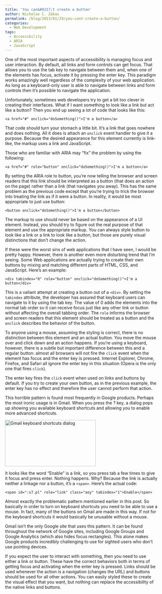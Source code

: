 ```yaml
---
title: 'You can&#8217;t create a button'
author: Nicholas C. Zakas
permalink: /blog/2013/01/29/you-cant-create-a-button/
categories:
  - Web Development
tags:
  - Accessibility
  - ARIA
  - JavaScript
---
```

One of the most important aspects of accessibility is managing focus and user interaction. By default, all links and form controls can get focus. That allows you to use the tab key to navigate between them and, when one of the elements has focus, activate it by pressing the enter key. This paradigm works amazingly well regardless of the complexity of your web application. As long as a keyboard-only user is able to navigate between links and form controls then it&#8217;s possible to navigate the application.

Unfortunately, sometimes web developers try to get a bit too clever in creating their interfaces. What if I want something to look like a link but act like a button? Then you end up seeing a lot of code that looks like this:

    <a href="#" onclick="doSomething()">I'm a button</a>

That code should turn your stomach a little bit. It&#8217;s a link that goes nowhere and does nothing. All it does is attach an `onclick` event handler to give it a purpose. Because the desired appearance for this element currently is link-like, the markup uses a link and JavaScript.

Those who are familiar with ARIA may &#8220;fix&#8221; the problem by using the following:

    <a href="#" role="button" onclick="doSomething()">I'm a button</a>

By setting the ARIA role to button, you&#8217;re now telling the browser and screen readers that this link should be interpreted as a button (that does an action on the page) rather than a link (that navigates you away). This has the same problem as the previous code except that you&#8217;re trying to trick the browser into treating the link as if it were a button. In reality, it would be most appropriate to just use button:

    <button onclick="doSomething()">I'm a button</button>

The markup to use should never be based on the appearance of a UI element. Instead, you should try to figure out the real purpose of that element and use the appropriate markup. You can always style button to look like a link or a link to look like a button, but those are purely visual distinctions that don&#8217;t change the action.

If these were the worst sins of web applications that I have seen, I would be pretty happy. However, there is another even more disturbing trend that I&#8217;m seeing. Some Web applications are actually trying to create their own buttons by mixing and matching different parts of HTML, CSS, and JavaScript. Here&#8217;s an example:

    <div tabindex="0" role="button" onclick="doSomething()">I'm a button</div>

This is a valiant attempt at creating a button out of a `<div>`. By setting the `tabindex` attribute, the developer has assured that keyboard users can navigate to it by using the tab key. The value of 0 adds the elements into the normal tab order so it can receive focus just like any other link or button without affecting the overall tabbing order. The `role` informs the browser and screen readers that this element should be treated as a button and the `onclick` describes the behavior of the button. 

To anyone using a mouse, assuming the styling is correct, there is no distinction between this element and an actual button. You move the mouse over and click down and an action happens. If you&#8217;re using a keyboard, however, there is a subtle but important difference between this and a regular button: almost all browsers will not fire the `click` event when the element has focus and the enter key is pressed. Internet Explorer, Chrome, Firefox, and Safari all ignore the enter key in this situation (Opera is the only one that fires `click`). 

The enter key fires the `click` event when used on links and buttons by default. If you try to create your own button, as in the previous example, the enter key has no effect and therefore the user cannot perform that action. 

This horrible pattern is found most frequently in Google products. Perhaps the most ironic usage is in Gmail. When you press the ? key, a dialog pops up showing you available keyboard shortcuts and allowing you to enable more advanced shortcuts. 

[<img src="/images/wp-content/uploads/2013/01/gmail-300x153.png" alt="Gmail keyboard shortcuts dialog" width="300" height="153" class="alignnone size-medium wp-image-3344" />][1]

It looks like the word &#8220;Enable&#8221; is a link, so you press tab a few times to give it focus and press enter. Nothing happens. Why? Because the link is actually neither a linkage nor a button, it&#8217;s a `<span>`. Here&#8217;s the actual code:

    <span id=":s7.pl" role="link" class="aoy" tabindex="1">Enable</span>

Almost exactly the problematic pattern mentioned earlier in this post. So basically in order to turn on keyboard shortcuts you need to be able to use a mouse. In fact, many of the buttons on Gmail are made in this way. If not for the keyboard shortcuts it would basically be unusable without a mouse.

Gmail isn&#8217;t the only Google site that uses this pattern. It can be found throughout the network of Google sites, including Google Groups and Google Analytics (which also hides focus rectangles). This alone makes Google products incredibly challenging to use for sighted users who don&#8217;t use pointing devices.

If you expect the user to interact with something, then you need to use either a link or button. These have the correct behaviors both in terms of getting focus and activating when the enter key is pressed. Links should be used whenever the action is a navigation (changes the URL) and buttons should be used for all other actions. You can easily styled these to create the visual effect that you want, but nothing can replace the accessibility of the native links and buttons.

 [1]: /images/wp-content/uploads/2013/01/gmail.png
